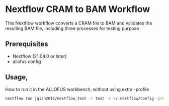 
# Nextflow CRAM to BAM Workflow

This Nextflow workflow converts a CRAM file to BAM and validates the resulting BAM file, including three processes for testing purpose

## Prerequisites

- Nextflow (21.04.0 or later)
- allofus config

## Usage, 

How to run it in the ALLOFUS workbench, without using extra -profile

```bash
nextflow run jqian2015/nextflow_test -r test -c ~/.nextflow/config -profile gls 
